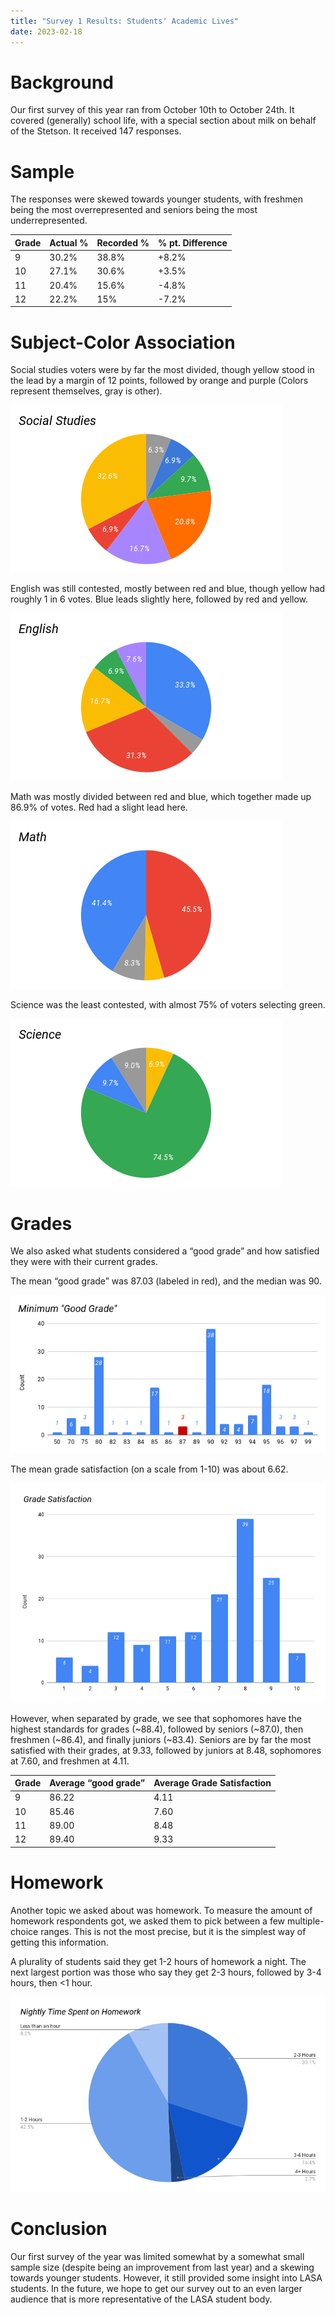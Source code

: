 ```yaml
---
title: "Survey 1 Results: Students' Academic Lives"
date: 2023-02-18
---
```


# Background

Our first survey of this year ran from October 10th to October 24th. It covered (generally) school life, with a special section about milk on behalf of the Stetson. It received 147 responses.

# Sample

The responses were skewed towards younger students, with freshmen being the most overrepresented and seniors being the most underrepresented.

| Grade         | Actual % | Recorded % | % pt. Difference |
|---------------|----------|------------|------------------|
| 9             | 30.2%    | 38.8%      | +8.2%            |
| 10            | 27.1%    | 30.6%      | +3.5%            |
| 11            | 20.4%    | 15.6%      | -4.8%            |
| 12            | 22.2%    | 15%        | -7.2%            |

# Subject-Color Association

Social studies voters were by far the most divided, though yellow stood in the lead by a margin of 12 points, followed by orange and purple (Colors represent themselves, gray is other).

![Grade Levels](SocialStudies.png)

English was still contested, mostly between red and blue, though yellow had roughly 1 in 6 votes. Blue leads slightly here, followed by red and yellow.

![English](English.png)

Math was mostly divided between red and blue, which together made up 86.9% of votes. Red had a slight lead here.

![Grade Levels](Math.png)

Science was the least contested, with almost 75% of voters selecting green.

![Grade Levels](Science.png)

# Grades

We also asked what students considered a “good grade” and how satisfied they were with their current grades.

The mean “good grade” was 87.03 (labeled in red), and the median was 90.

![Grade Levels](MinimumGoodGrade.png)

The mean grade satisfaction (on a scale from 1-10) was about 6.62.

![Grade Levels](GradeSatisfaction.png)

However, when separated by grade, we see that sophomores have the highest standards for grades (~88.4), followed by seniors (~87.0), then freshmen (~86.4), and finally juniors (~83.4). Seniors are by far the most satisfied with their grades, at 9.33, followed by juniors at 8.48, sophomores at 7.60, and freshmen at 4.11.

| Grade         | Average “good grade” | Average Grade Satisfaction |
|---------------|----------------------|----------------------------|
| 9             | 86.22                | 4.11                       |
| 10            | 85.46                | 7.60                       |
| 11            | 89.00                | 8.48                       |
| 12            | 89.40                | 9.33                       |

# Homework

Another topic we asked about was homework. To measure the amount of homework respondents got, we asked them to pick between a few multiple-choice ranges. This is not the most precise, but it is the simplest way of getting this information.

A plurality of students said they get 1-2 hours of homework a night. The next largest portion was those who say they get 2-3 hours, followed by 3-4 hours, then <1 hour.

![Grade Levels](NightlyTimeSpentonHomework.png)

# Conclusion

Our first survey of the year was limited somewhat by a somewhat small sample size (despite being an improvement from last year) and a skewing towards younger students. However, it still provided some insight into LASA students. In the future, we hope to get our survey out to an even larger audience that is more representative of the LASA student body.
